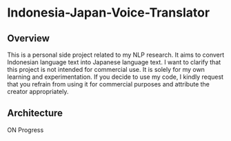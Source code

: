 # Indonesia-Japan-Voice-Translator  


## Overview  
This is a personal side project related to my NLP research. It aims to convert Indonesian language text into Japanese language text. I want to clarify that this project is not intended for commercial use. It is solely for my own learning and experimentation. If you decide to use my code, I kindly request that you refrain from using it for commercial purposes and attribute the creator appropriately.


## Architecture
ON Progress